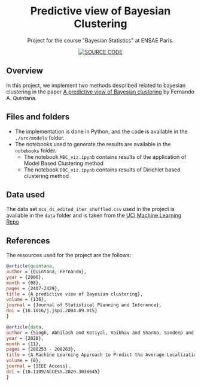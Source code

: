 <h1 align="center">
  Predictive view of Bayesian Clustering
  <br/>
</h1>

<p align="center">Project for the course "Bayesian Statistics" at ENSAE Paris.  <br/> </p>

<p align="center">
    <a href="https://fr.overleaf.com/read/psbhmxhmpgst">
        <img src="https://img.shields.io/badge/Overleaf-47A141?style=for-the-badge&logo=Overleaf&logoColor=white" alt="SOURCE CODE"/> 
    </a>
</p>


## Overview

In this project, we implement two methods described related to bayesian clustering in the paper [A predictive view of Bayesian clustering](https://joshuachan.org/papers/AD_ML.pdf) by Fernando A. Quintana.


## Files and folders

* The implementation is done in Python, and the code is available in the `./src/models` folder.
* The notebooks used to generate the results are available in the `notebooks` folder.
    - The notebook `MBC_viz.ipynb` contains results of the application of Model Based Clustering method
    - The notebook `DBC_viz.ipynb` contains results of Dirichlet based clustering method

## Data used

The data set `mcs_ds_edited_iter_shuffled.csv` used in the project is available in the `data` folder and is taken from the [UCI  Machine Learning Repo](https://archive.ics.uci.edu/ml/datasets/Average+Localization+Error+%28ALE%29+in+sensor+node+localization+process+in+WSNs#)

## References

The resources used for the project are the follows: 
```BibTeX
@article{quintana,
author = {Quintana, Fernando},
year = {2006},
month = {08},
pages = {2407-2429},
title = {A predictive view of Bayesian clustering},
volume = {136},
journal = {Journal of Statistical Planning and Inference},
doi = {10.1016/j.jspi.2004.09.015}
}
```

```BibTeX
@article{data,
author = {Singh, Abhilash and Kotiyal, Vaibhav and Sharma, Sandeep and Nagar, Jaiprakash and Lee, Cheng-Chi},
year = {2020},
month = {11},
pages = {208253 - 208263},
title = {A Machine Learning Approach to Predict the Average Localization Error With Applications to Wireless Sensor Networks},
volume = {8},
journal = {IEEE Access},
doi = {10.1109/ACCESS.2020.3038645}
}
```